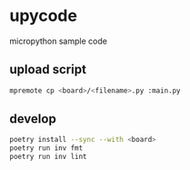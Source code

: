 # upycode

micropython sample code

## upload script

```sh
mpremote cp <board>/<filename>.py :main.py
```

## develop

```sh
poetry install --sync --with <board>
poetry run inv fmt
poetry run inv lint
```
